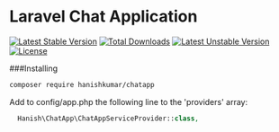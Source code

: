 # Laravel Chat Application

[![Latest Stable Version](https://poser.pugx.org/hanishkumar/chatapp/v/stable)](https://packagist.org/packages/hanishkumar/chatapp) [![Total Downloads](https://poser.pugx.org/hanishkumar/chatapp/downloads)](https://packagist.org/packages/hanishkumar/chatapp) [![Latest Unstable Version](https://poser.pugx.org/hanishkumar/chatapp/v/unstable)](https://packagist.org/packages/hanishkumar/chatapp) [![License](https://poser.pugx.org/hanishkumar/chatapp/license)](https://packagist.org/packages/hanishkumar/chatapp)

###Installing

```bash
composer require hanishkumar/chatapp
```

Add to config/app.php the following line to the 'providers' array:

```php
  Hanish\ChatApp\ChatAppServiceProvider::class,
```
